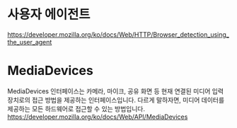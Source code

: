 
# 사용자 에이전트  
https://developer.mozilla.org/ko/docs/Web/HTTP/Browser_detection_using_the_user_agent  

# MediaDevices
MediaDevices 인터페이스는 카메라, 마이크, 공유 화면 등 현재 연결된 미디어 입력 장치로의 접근 방법을 제공하는 인터페이스입니다. 다르게 말하자면, 미디어 데이터를 제공하는 모든 하드웨어로 접근할 수 있는 방법입니다.  
https://developer.mozilla.org/ko/docs/Web/API/MediaDevices  